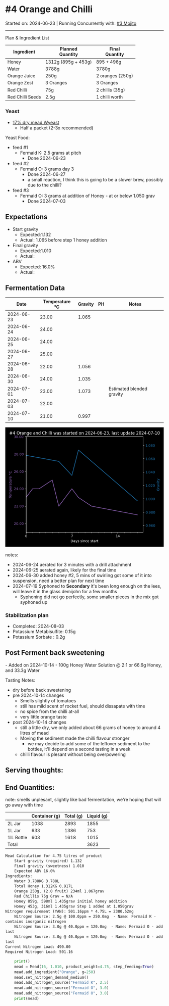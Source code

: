 <h1> #4 Orange and Chilli</h1>

Started on: 2024-06-23 | Running Concurrently with: [#3 Mojito](3_Mojito.md)



<hr>

Plan & Ingredient List

| Ingredient       | Planned<br/>Quantity | Final<br/>Quantity |
|------------------|----------------------|--------------------|
| Honey            | 1312g (895g + 453g)  | 895 + 496g         |
| Water            | 3788g                | 3780g              | 
| Orange Juice     | 250g                 | 2 oranges (250g)   |
| Orange Zest      | 3 Oranges            | 3 Oranges          | 
| Red Chilli       | 75g                  | 2 chillis (35g)    |
| Red Chilli Seeds | 2.5g                 | 1 chilli worth     |

<h3>Yeast</h3>

- [17% dry mead Wyeast](https://www.themaltmiller.co.uk/product/wyeast-4021-dry-white-sparkling/?v=79cba1185463)
    - Half a packet (2-3x recommended)

Yeast Food:

- feed #1
    - Fermaid K: 2.5 grams at pitch
        - Done 2024-06-23
- feed #2
    - Fermaid O: 3 grams day 3
        - Done 2024-06-27
        - a small reaction, I think this is going to be a slower brew, possibly due to the chilli?
- feed #3
    - Fermaid O: 3 grams at addition of Honey - at or below 1.050 grav
        - Done 2024-07-03

## Expectations

- Start gravity
    - Expected:1.132
    - Actual: 1.065 before step 1 honey addition
- Final gravity
    - Expected:1.010
    - Actual:
- ABV
    - Expected: 16.0%
    - Actual:

<h2>Fermentation Data</h2>

| Date       | Temperature  °C | Gravity | PH | Notes                     |
|------------|-----------------|---------|----|---------------------------|
| 2024-06-23 | 23.00           | 1.065   |    |                           |
| 2024-06-24 | 24.00           |         |    |                           |
| 2024-06-25 | 24.00           |         |    |                           |
| 2024-06-27 | 25.00           |         |    |                           |
| 2024-06-28 | 22.00           | 1.056   |    |                           |
| 2024-06-30 | 24.00           | 1.035   |    |                           |
| 2024-07-01 | 23.00           | 1.073   |    | Estimated blended gravity |
| 2024-07-03 | 22.00           |         |    |                           |
| 2024-07-10 | 21.00           | 0.997   |    |                           |

![4_Orange_and_Chilli.png](4_Orange_and_Chilli.png)

notes:

- 2024-06-24 aerated for 3 minutes with a drill attachment
- 2024-06-25 aerated again, likely for the final time
- 2024-06-30 added honey #2, 5 mins of swirling got some of it into suspension, need a better plan for next time
- 2024-07-19 Syphoned to **Secondary** it's been long enough on the lees, will leave it in the glass demijohn
  for a few months
    - Syphoning did not go perfectly, some smaller pieces in the mix got syphoned up

<h3>Stabilization plan</h3>

- Completed: 2024-08-03
- Potassium Metabisulfite: 0.15g
- Potassium Sorbate : 0.2g

<h2> Post Ferment back sweetening</h2>
- Added on 2024-10-14
- 100g Honey Water Solution @ 2:1 or 66.6g Honey, and 33.3g Water

Tasting Notes:

- dry before back sweetening
- pre 2024-10-14 changes
    - Smells slightly of tomatoes
    - still has mild scent of rocket fuel, should dissapate with time
    - no spice from the chilli at-all
    - very little orange taste
- post 2024-10-14 changes
    - still a little dry, we only added about 66 grams of honey to around 4 litres of mead
    - Moving the sediment made the chilli flavour stronger
        - we may decide to add some of the leftover sediment to the bottles, it'll depend on a second tasting in a week
    - chilli flavour is plesant without being overpowering

Serving thoughts:
-  

## End Quantities:

note: smells unplesant, slightly like bad fermentation, we're hoping that will go away with time

|            | Container (g) | Total (g) | Liquid (g) | 
|------------|---------------|-----------|------------|
| 2L Jar     | 1038          | 2893      | 1855       | 
| 1L Jar     | 633           | 1386      | 753        | 
| 1lL Bottle | 603           | 1618      | 1015       | 
| Total      |               |           | 3623       | 

```
Mead Calculation for 4.75 litres of product
	Start gravity (required) 1.132 
	Final gravity (sweetness) 1.010 
	Expected ABV 16.0% 
Ingredients: 
	Water 3.788KG 3.788L 
	Total Honey 1.312KG 0.917L
	Orange 250g, (2.0 fruit) 234ml 1.067grav 
	Red Chillis 75g Grav = N/A
	Honey 859g, 598ml 1.435grav initial honey addition
	Honey 453g, 316ml 1.435grav Step 1 added at 1.050grav
Nitrogen requirement (YAN): 501.16ppm * 4.75L = 2380.52mg
	Nitrogen Source: 2.5g @ 100.0ppm = 250.0mg  - Name: Fermaid K - contains inorganic nitrogen
	Nitrogen Source: 3.0g @ 40.0ppm = 120.0mg  - Name: Fermaid O - add last
	Nitrogen Source: 3.0g @ 40.0ppm = 120.0mg  - Name: Fermaid O - add last
Current Nitrogen Load: 490.00 
Required Nitrogen Load: 501.16

```

``` python
    print()
    mead = Mead(16, 1.010, product_weight=4.75, step_feeding=True)
    mead.add_ingredient("Orange", g=250)
    mead.set_nitrogen_demand_medium()
    mead.add_nitrogen_source("Fermaid K", 2.5)
    mead.add_nitrogen_source("Fermaid O", 3.0)
    mead.add_nitrogen_source("Fermaid O", 3.0)
    print(mead)
```
